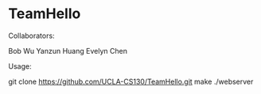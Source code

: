 # TeamHello

Collaborators: 

Bob Wu
Yanzun Huang
Evelyn Chen

Usage:

git clone https://github.com/UCLA-CS130/TeamHello.git
make 
./webserver <config file>
